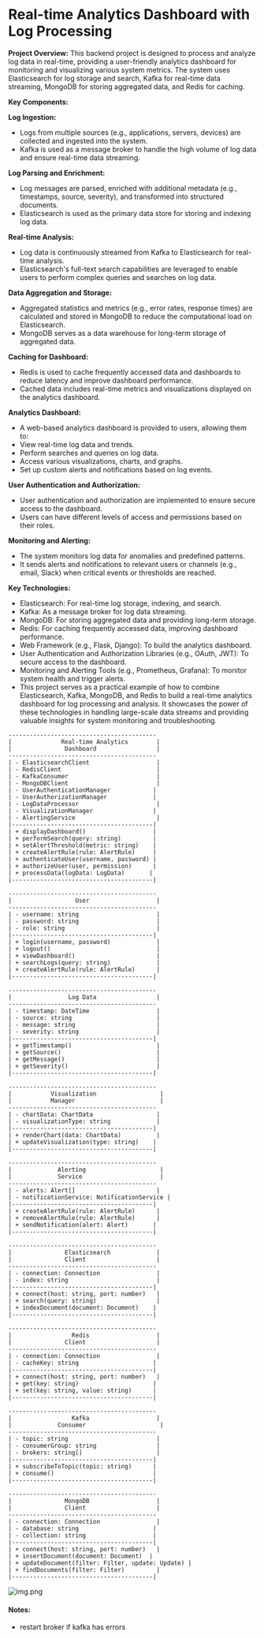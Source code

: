 # Real-time Analytics Dashboard with Log Processing

**Project Overview:**
This backend project is designed to process and analyze log data in real-time, providing a user-friendly analytics dashboard for monitoring and visualizing various system metrics. The system uses Elasticsearch for log storage and search, Kafka for real-time data streaming, MongoDB for storing aggregated data, and Redis for caching.

**Key Components:**

**Log Ingestion:**

* Logs from multiple sources (e.g., applications, servers, devices) are collected and ingested into the system.
* Kafka is used as a message broker to handle the high volume of log data and ensure real-time data streaming.


**Log Parsing and Enrichment:**

* Log messages are parsed, enriched with additional metadata (e.g., timestamps, source, severity), and transformed into structured documents.
* Elasticsearch is used as the primary data store for storing and indexing log data.

**Real-time Analysis:**

* Log data is continuously streamed from Kafka to Elasticsearch for real-time analysis.
* Elasticsearch's full-text search capabilities are leveraged to enable users to perform complex queries and searches on log data.

**Data Aggregation and Storage:**

* Aggregated statistics and metrics (e.g., error rates, response times) are calculated and stored in MongoDB to reduce the computational load on Elasticsearch.
* MongoDB serves as a data warehouse for long-term storage of aggregated data.


**Caching for Dashboard:**

* Redis is used to cache frequently accessed data and dashboards to reduce latency and improve dashboard performance.
* Cached data includes real-time metrics and visualizations displayed on the analytics dashboard.


**Analytics Dashboard:**

* A web-based analytics dashboard is provided to users, allowing them to:
* View real-time log data and trends.
* Perform searches and queries on log data.
* Access various visualizations, charts, and graphs.
* Set up custom alerts and notifications based on log events.

**User Authentication and Authorization:**

* User authentication and authorization are implemented to ensure secure access to the dashboard.
* Users can have different levels of access and permissions based on their roles.

**Monitoring and Alerting:**

* The system monitors log data for anomalies and predefined patterns.
* It sends alerts and notifications to relevant users or channels (e.g., email, Slack) when critical events or thresholds are reached.


**Key Technologies:**

- Elasticsearch: For real-time log storage, indexing, and search.
- Kafka: As a message broker for log data streaming.
- MongoDB: For storing aggregated data and providing long-term storage.
- Redis: For caching frequently accessed data, improving dashboard performance.
- Web Framework (e.g., Flask, Django): To build the analytics dashboard.
- User Authentication and Authorization Libraries (e.g., OAuth, JWT): To secure access to the dashboard.
- Monitoring and Alerting Tools (e.g., Prometheus, Grafana): To monitor system health and trigger alerts.
- This project serves as a practical example of how to combine Elasticsearch, Kafka, MongoDB, and Redis to build a real-time analytics dashboard for log processing and analysis. It showcases the power of these technologies in handling large-scale data streams and providing valuable insights for system monitoring and troubleshooting.
```
------------------------------------------
|              Real-time Analytics        |
|               Dashboard                 |
------------------------------------------
| - ElasticsearchClient                   |
| - RedisClient                           |
| - KafkaConsumer                         |
| - MongoDBClient                         |
| - UserAuthenticationManager            |
| - UserAuthorizationManager             |
| - LogDataProcessor                      |
| - VisualizationManager                 |
| - AlertingService                       |
|----------------------------------------|
| + displayDashboard()                   |
| + performSearch(query: string)         |
| + setAlertThreshold(metric: string)    |
| + createAlertRule(rule: AlertRule)     |
| + authenticateUser(username, password) |
| + authorizeUser(user, permission)      |
| + processData(logData: LogData)       |
|----------------------------------------|

------------------------------------------
|                  User                   |
------------------------------------------
| - username: string                      |
| - password: string                      |
| - role: string                          |
|----------------------------------------|
| + login(username, password)             |
| + logout()                              |
| + viewDashboard()                       |
| + searchLogs(query: string)             |
| + createAlertRule(rule: AlertRule)      |
|----------------------------------------|

------------------------------------------
|                Log Data                 |
------------------------------------------
| - timestamp: DateTime                   |
| - source: string                        |
| - message: string                       |
| - severity: string                      |
|----------------------------------------|
| + getTimestamp()                        |
| + getSource()                           |
| + getMessage()                          |
| + getSeverity()                         |
|----------------------------------------|

------------------------------------------
|           Visualization                  |
|           Manager                        |
------------------------------------------
| - chartData: ChartData                  |
| - visualizationType: string             |
|----------------------------------------|
| + renderChart(data: ChartData)          |
| + updateVisualization(type: string)    |
|----------------------------------------|

------------------------------------------
|             Alerting                     |
|             Service                      |
------------------------------------------
| - alerts: Alert[]                       |
| - notificationService: NotificationService |
|----------------------------------------|
| + createAlertRule(rule: AlertRule)      |
| + removeAlertRule(rule: AlertRule)      |
| + sendNotification(alert: Alert)       |
|----------------------------------------|

------------------------------------------
|               Elasticsearch             |
|               Client                    |
------------------------------------------
| - connection: Connection                |
| - index: string                         |
|----------------------------------------|
| + connect(host: string, port: number)   |
| + search(query: string)                 |
| + indexDocument(document: Document)    |
|----------------------------------------|

------------------------------------------
|                 Redis                   |
|               Client                    |
------------------------------------------
| - connection: Connection                |
| - cacheKey: string                     |
|----------------------------------------|
| + connect(host: string, port: number)   |
| + get(key: string)                     |
| + set(key: string, value: string)      |
|----------------------------------------|

------------------------------------------
|                 Kafka                   |
|             Consumer                     |
------------------------------------------
| - topic: string                         |
| - consumerGroup: string                 |
| - brokers: string[]                     |
|----------------------------------------|
| + subscribeToTopic(topic: string)      |
| + consume()                            |
|----------------------------------------|

------------------------------------------
|               MongoDB                   |
|               Client                    |
------------------------------------------
| - connection: Connection                |
| - database: string                     |
| - collection: string                   |
|----------------------------------------|
| + connect(host: string, port: number)   |
| + insertDocument(document: Document)  |
| + updateDocument(filter: Filter, update: Update) |
| + findDocuments(filter: Filter)         |
|----------------------------------------|
```

![img.png](img.png)

#### Notes: 
- restart broker if kafka has errors